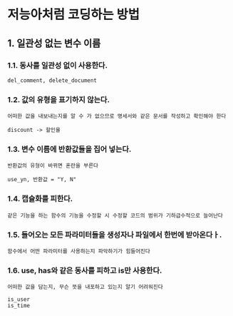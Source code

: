 # 저능아처럼 코딩하는 방법

## 1. 일관성 없는 변수 이름

### 1.1. 동사를 일관성 없이 사용한다.

```
del_comment, delete_document
```

### 1.2. 값의 유형을 표기하지 않는다.

`어떠한 값을 내보내는지를 알 수 가 없으므로 명세서와 같은 문서를 작성하고 확인해야 한다`

```
discount -> 할인율
```

### 1.3. 변수 이름에 반환값들을 집어 넣는다.

`반환값의 유형이 바뀌면 혼란을 부른다`

```
use_yn, 반환값 = "Y, N"
```

### 1.4. 캡슐화를 피한다.

`같은 기능을 하는 함수의 기능을 수정할 시 수정할 코드의 범위가 기하급수적으로 늘어난다`


### 1.5. 들어오는 모든 파라미터들을 생성자나 파일에서 한번에 받아온다ㅏ.

`함수에서 어떤 파라미터를 사용하는지 파악하기가 힘들어진다`

### 1.6. use, has와 같은 동사를 피하고 is만 사용한다.

`어떠한 값을 담는지, 무슨 뜻을 내포하고 있는지 알기 어려워진다`

```
is_user
is_time
```
